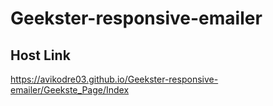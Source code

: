 # Geekster-responsive-emailer
## Host Link
https://avikodre03.github.io/Geekster-responsive-emailer/Geekste_Page/Index
